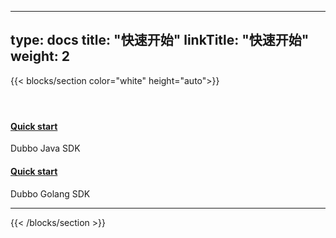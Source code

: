 
---
type: docs
title: "快速开始"
linkTitle: "快速开始"
weight: 2
---

{{< blocks/section color="white" height="auto">}}
<div class="td-content list-page">
    <div class="lead"></div><header class="article-meta">
    </header><div class="row">
    <div class="col-sm col-md-6 mb-4 mb-md-0">
        <div class="h-100 card shadow" href="#">
            <div class="card-body">
                <h4 class="card-title">
                    <a target="_blank" href='{{< relref "../../java-sdk/quick-start" >}}'>Quick start</a>
                </h4>
                <p>Dubbo Java SDK</p>
            </div>
        </div>
    </div>
    <div class="col-sm col-md-6 mb-4 mb-md-0">
        <div class="h-100 card shadow">
            <div class="card-body">
                <h4 class="card-title">
                    <a target="_blank" href='{{< relref "../../golang-sdk" >}}'>Quick start</a>
                </h4>
                <p>Dubbo Golang SDK</p>
            </div>
        </div>
    </div>

</div>
<hr>
</div>

{{< /blocks/section >}}